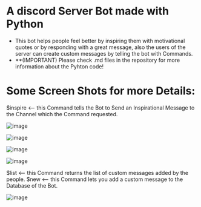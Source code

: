 # A discord Server Bot made with Python

- This bot helps people feel better by inspiring them with motivational quotes or by responding with a great message, also the users of the server can create custom messages by telling the bot with Commands.
- **(IMPORTANT) Please check .md files in the repository for more information about the Pyhton code!


# Some Screen Shots for more Details:

$inspire <-- this Command tells the Bot to Send an Inspirational Message to the Channel which the Command requested.

![image](https://user-images.githubusercontent.com/76783878/136698241-1d986554-304e-4e3b-897e-729dc863412d.png)


![image](https://user-images.githubusercontent.com/76783878/136698291-931102c9-e009-4b79-bea7-5208acd648c4.png)


![image](https://user-images.githubusercontent.com/76783878/136698506-0c49765d-a744-43fa-a23e-42ea43a2b20c.png)


![image](https://user-images.githubusercontent.com/76783878/136698571-3510abb6-de0d-408e-afdf-121e3566a16c.png)

 $list <-- this Command returns the list of custom messages added by the people.
 $new <-- this Command lets you add a custom message to the Database of the Bot.
 
![image](https://user-images.githubusercontent.com/76783878/136698668-63222819-5645-4e8e-869a-d9feecb5086f.png)



